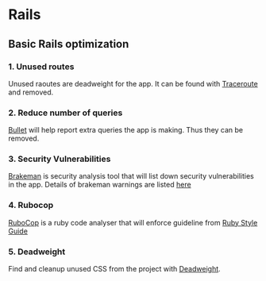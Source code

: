 # Rails

## Basic Rails optimization

### 1. Unused routes

Unused raoutes are deadweight for the app. It can be found with [Traceroute](https://github.com/amatsuda/traceroute) and removed.

### 2. Reduce number of queries

[Bullet](https://github.com/flyerhzm/bullet) will help report extra queries the app is making. Thus they can be removed.

### 3. Security Vulnerabilities
 
[Brakeman](https://github.com/presidentbeef/brakeman) is security analysis tool that will list down security vulnerabilities in the app. Details of brakeman warnings are listed [here](http://brakemanscanner.org/docs/warning_types/)

### 4. Rubocop

[RuboCop](https://github.com/bbatsov/rubocop#cops) is a ruby code analyser that will enforce guideline from [Ruby Style Guide](https://github.com/bbatsov/ruby-style-guide)

### 5. Deadweight

Find and cleanup unused CSS from the project with [Deadweight](https://github.com/aanand/deadweight).